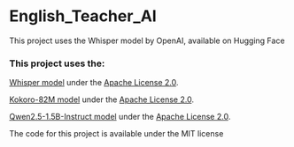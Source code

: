 # English_Teacher_AI

This project uses the Whisper model by OpenAI, available on Hugging Face

### This project uses the:

[Whisper model](https://huggingface.co/openai/whisper-small.en) under the [Apache License 2.0](http://www.apache.org/licenses/LICENSE-2.0).

[Kokoro-82M model](https://huggingface.co/hexgrad/Kokoro-82M) under the [Apache License 2.0](http://www.apache.org/licenses/LICENSE-2.0).

[Qwen2.5-1.5B-Instruct model](https://huggingface.co/Qwen/Qwen2.5-1.5B-Instruct?inference_provider=hf-inference) under the [Apache License 2.0](http://www.apache.org/licenses/LICENSE-2.0).


The code for this project is available under the MIT license